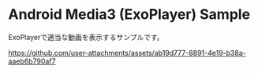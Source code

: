 # Android Media3 (ExoPlayer) Sample

ExoPlayerで適当な動画を表示するサンプルです。

https://github.com/user-attachments/assets/ab19d777-8891-4e19-b38a-aaeb6b790af7


